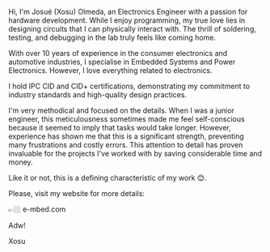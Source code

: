 Hi, I'm Josué (Xosu) Olmeda, an Electronics Engineer with a passion for hardware development. While I enjoy programming, my true love lies in designing circuits that I can physically interact with. The thrill of soldering, testing, and debugging in the lab truly feels like coming home.

With over 10 years of experience in the consumer electronics and automotive industries, I specialise in Embedded Systems and Power Electronics. However, I love everything related to electronics.

I hold IPC CID and CID+ certifications, demonstrating my commitment to industry standards and high-quality design practices.

I'm very methodical and focused on the details. When I was a junior engineer, this meticulousness sometimes made me feel self-conscious because it seemed to imply that tasks would take longer. However, experience has shown me that this is a significant strength, preventing many frustrations and costly errors. This attention to detail has proven invaluable for the projects I've worked with by saving considerable time and money. 

Like it or not, this is a defining characteristic of my work 😊.

Please, visit my website for more details: 

👉🏼 e-mbed.com

Adw!

Xosu
